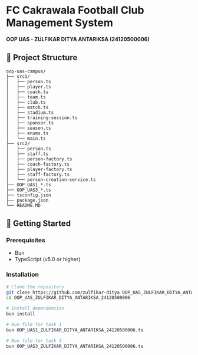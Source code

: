 # FC Cakrawala Football Club Management System

**OOP UAS - ZULFIKAR DITYA ANTARIKSA (24120500006)**

## 📁 Project Structure

```
oop-uas-campus/
├── src1/
│   ├── person.ts
│   ├── player.ts
│   ├── coach.ts
│   ├── team.ts
│   ├── club.ts
│   ├── match.ts
│   ├── stadium.ts
│   ├── training-session.ts
│   ├── sponsor.ts
│   ├── season.ts
│   ├── enums.ts
│   └── main.ts
├── src2/
│   ├── person.ts
│   ├── staff.ts
│   ├── person-factory.ts
│   ├── coach-factory.ts
│   ├── player-factory.ts
│   ├── staff-factory.ts
│   └── person-creation-service.ts
├── OOP_UAS1_*.ts
├── OOP_UAS3_*.ts
├── tsconfig.json
├── package.json
└── README.MD
```

## 🚀 Getting Started

### Prerequisites

- Bun
- TypeScript (v5.0 or higher)

### Installation

```bash
# Clone the repository
git clone https://github.com/zulfikar-ditya OOP_UAS_ZULFIKAR_DITYA_ANTARIKSA_24120500006.git
cd OOP_UAS_ZULFIKAR_DITYA_ANTARIKSA_24120500006

# Install dependencies
bun install

# Run file for task 1
bun OOP_UAS1_ZULFIKAR_DITYA_ANTARIKSA_24120500006.ts

# Run file for task 3
bun OOP_UAS3_ZULFIKAR_DITYA_ANTARIKSA_24120500006.ts
```
